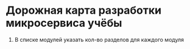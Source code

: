 # Дорожная карта разработки микросервиса учёбы

1. В списке модулей указать кол-во разделов для каждого модуля
